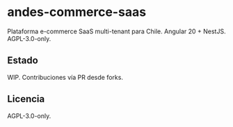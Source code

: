 # andes-commerce-saas

Plataforma e-commerce SaaS multi-tenant para Chile. Angular 20 + NestJS. AGPL-3.0-only.

## Estado
WIP. Contribuciones vía PR desde forks.

## Licencia
AGPL-3.0-only.
